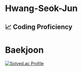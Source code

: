 # Hwang-Seok-Jun
## 📈 Coding Proficiency
# Baekjoon
[![Solved.ac Profile](http://mazassumnida.wtf/api/v2/generate_badge?boj=cody628)](https://solved.ac/cody628/)
